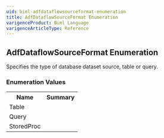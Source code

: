 ```yaml
---
uid: biml-adfdataflowsourceformat-enumeration
title: AdfDataflowSourceFormat Enumeration
varigenceProduct: Biml Language
varigenceArticleType: Reference
---
```


## AdfDataflowSourceFormat Enumeration<div class="LanguageSummary"><div class ="SummaryItem">Specifies the type of database dataset source, table or query.</div></div><div class="EnumValueGroup">### Enumeration Values<table id="EnumValue" class="MemberList"><tbody><tr><th class="MemberNameColumnHeader">Name</th><th class="MemberSummaryColumnHeader">Summary</th></tr><tr class="cd0"><td class="MemberName">Table</td><td class="MemberSummary"></td></tr><tr class="cd1"><td class="MemberName">Query</td><td class="MemberSummary"></td></tr><tr class="cd0"><td class="MemberName">StoredProc</td><td class="MemberSummary"></td></tr></tbody></table></div>